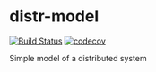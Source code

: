 # distr-model

[![Build Status](https://travis-ci.com/trmigor/distr-model.svg?branch=master)](https://travis-ci.com/trmigor/distr-model)
[![codecov](https://codecov.io/gh/trmigor/distr-model/branch/master/graph/badge.svg?token=IUPSSTH99O)](https://codecov.io/gh/trmigor/distr-model)

Simple model of a distributed system